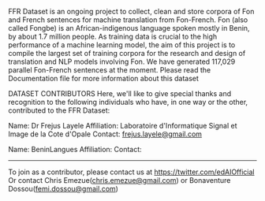 FFR Dataset is an ongoing project to collect, clean and store corpora of Fon and French sentences for machine translation from Fon-French.
Fon (also called Fongbe) is an African-indigenous language spoken mostly in Benin, by about 1.7 million people. As training data is 
crucial to the high performance of a machine learning model, the aim of this project is to compile the largest set of training corpora 
for the research and design of translation and NLP models involving Fon. We have generated 117,029 parallel Fon-French sentences at the 
moment. Please read the Documentation file for more information about this dataset




DATASET CONTRIBUTORS
Here, we'll like to give special thanks and recognition to the following individuals who have, in one way or the other, contributed to the FFR Dataset:


Name: Dr Frejus Layele
Affiliation: Laboratoire d'Informatique Signal et Image de la Cote d'Opale
Contact: frejus.layele@gmail.com

Name: BeninLangues
Affiliation:
Contact:










_______________________________________________________
To join as a contributor, please contact us at https://twitter.com/edAIOfficial 
Or contact Chris Emezue(chris.emezue@gmail.com) or Bonaventure Dossou(femi.dossou@gmail.com)


